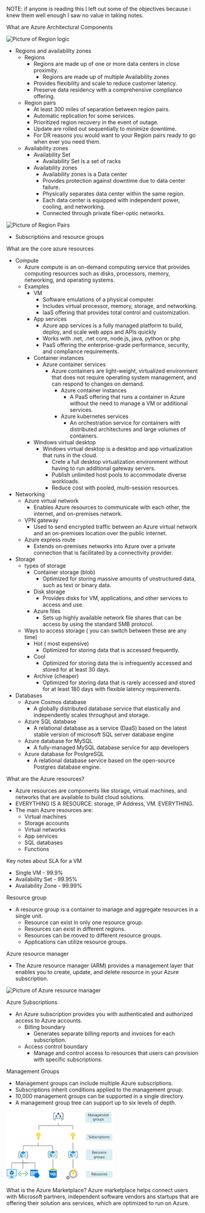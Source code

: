 NOTE: if anyone is reading this I left out some of the objectives because i knew them well enough I saw no value in taking notes.

What are Azure Architectural Components

![Picture of Region logic](../images/GeoRegionDataCenter.png)
- Regions and availability zones
  - Regions
    - Regions are made up of one or more data centers in close proximity.
      - Regions are made up of multiple Availability zones
    - Provides flexibility and scale to reduce customer latency.
    - Preserve data residency with a comprehensive compliance offering.
  - Region pairs
    - At least 300 miles of separation between region pairs.
    - Automatic replication for some services.
    - Prioritized region recovery in the event of outage.
    - Update are rolled out sequentially to minimize downtime.
    - For DR reasons you would want to your Region pairs ready to go when ever you need them.
  - Availability zones
    - Availability Set
      - Availability Set Is a set of racks
    - Availability zones
      - Availability zones is a Data center
      - Provides protection against downtime due to data center failure.
      - Physically separates data center within the same region.
      - Each data center is equipped with independent power, cooling, and networking.
      - Connected through private fiber-optic networks.
    

![Picture of Region Pairs](../images/region-pairs.png)

- Subscriptions and resource groups

What are the core azure resources
- Compute
  - Azure compute is an on-demand computing service that provides computing resources such as disks, processors, memory, networking, and operating systems.
  - Examples
    - VM
      - Software emulations of a physical computer.
      -  Includes virtual processor, memory, storage, and networking.
      - IaaS offering that provides total control and customization.
    - App services
      - Azure app services is a fully managed platform to build, deploy, and scale web apps and APIs quickly
      - Works with .net, .net core, node.js, java, python or php
      - PaaS offering the enterprise-grade performance, security, and compliance requirements. 
    - Container instances
      - Azure container services
        - Azure containers are light-weight, virtualized environment that does not require operating system management, and can respond to changes on demand.
          - Azure container instances
            - A PaaS offering that runs a container in Azure without the need to manage a VM or additional services.
          - Azure kubernetes services
            - An orchestration service for containers with distributed architectures and large volumes of containers.
    - Windows virtual desktop 
      - Windows virtual desktop is a desktop and app virtualization that runs in the cloud.
        - Crete a full desktop virtualization environment without having to run additional gateway servers.
        - Publish unlimited host pools to accommodate diverse workloads.
        - Reduce cost with pooled, multi-session resources.
- Networking
  - Azure virtual network
    - Enables Azure resources to communicate with each other, the internet, and on-premises network.
  - VPN gateway
    - Used to send encrypted traffic between an Azure virtual network and an on-premises location over the public internet.
  - Azure express route
    - Extends on-premises networks into Azure over a private connection that is facilitated by a connectivity provider.
- Storage
  - types of storage
    - Container storage (blob)
      - Optimized for storing massive amounts of unstructured data, such as text or binary data.
    - Disk storage
      - Provides disks for VM, applications, and other services to access and use.
    - Azure files
      - Sets up highly available network file shares that can be access by using the standard SMB protocol.
  - Ways to access storage ( you can switch between these are any time)
    - Hot ( most expensive)
      - Optimized for storing data that is accessed frequently.
    - Cool
      - Optimized for storing data the is infrequently accessed and stored for at least 30 days.
    - Archive (cheaper)
      - Optimized for storing data that is rarely accessed and stored for at least 180 days with flexible latency requirements.
- Databases
  - Azure Cosmos database
    - A globally distributed database service that elastically and independently scales throughput and storage.
  - Azure SQL database
    - A relational database as a service (DaaS) based on the latest stable version of microsoft SQL server database engine
  - Azure database for MySQL
    - A fully-managed MySQL database service for app developers
  - Azure database for PostgreSQL
    - A relational database service based on the open-source Postgres database engine.

What are the Azure resources?
- Azure resources are components like storage, virtual machines, and networks that are available to build cloud solutions.
- EVERYTHING IS A RESOURCE: storage, IP Address, VM. EVERYTHING.
- The main Azure resources are:
  - Virtual machines
  - Storage accounts
  - Virtual networks
  - App services
  - SQL databases
  - Functions

Key notes about SLA for a VM
- Single VM - 99.9%
- Availability Set - 99.95%
- Availability Zone - 99.99%

Resource group
- A resource group is a container to manage and aggregate resources in a single unit.
  - Resource can exist in only one resource group.
  - Resources can exist in different regions.
  - Resources can be moved to different resource groups.
  - Applications can utilize resource groups.


Azure resource manager
- The Azure resource manager (ARM) provides a management layer that enables you to create, update, and delete resource in your Azure subscription. 

![Picture of Azure resource manager](../images/ARM.png)

Azure Subscriptions
- An Azure subscription provides you with authenticated and authorized access to Azure accounts.
  - Billing boundary
    - Generates separate billing reports and invoices for each subscription.
  - Access control boundary
    - Manage and control access to resources that users can provision with specific subscriptions.

Management Groups
- Management groups can include multiple Azure subscriptions.
- Subscriptions inherit conditions applied to the management group.
- 10,000 management groups can be supported in a single directory.
- A management group tree can support up to six levels of depth.

![Picture of Azure Management Groups](../../images/Management-group.png)

What is the Azure Marketplace?
Azure marketplace helps connect users with Microsoft partners, independent software vendors ans startups that are offering their solution ans services, which are optimized to run on Azure. 